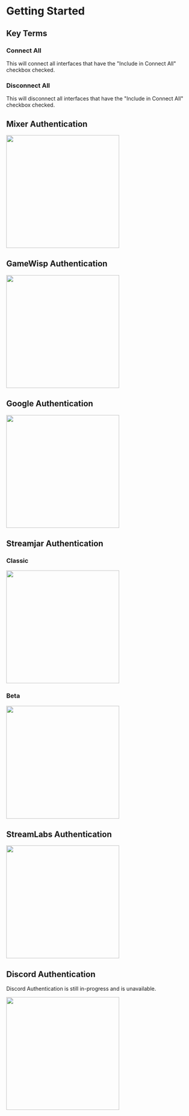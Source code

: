 # Getting Started

## Key Terms

### Connect All
This will connect all interfaces that have the "Include in Connect All" checkbox checked.

### Disconnect All
This will disconnect all interfaces that have the "Include in Connect All" checkbox checked.

## Mixer Authentication

<img src="../img/auth_window_mixer.png" style="width: 300px;" />

## GameWisp Authentication

<img src="../img/auth_window_gamewisp.png" style="width: 300px;" />

## Google Authentication

<img src="../img/auth_window_google.png" style="width: 300px;" />

## Streamjar Authentication
### Classic
<img src="../img/auth_window_streamjar_classic.png" style="width: 300px;" />

### Beta
<img src="../img/auth_window_streamjar_beta.png" style="width: 300px;" />

## StreamLabs Authentication
<img src="../img/auth_window_streamlabs.png" style="width: 300px;" />

## Discord Authentication
Discord Authentication is still in-progress and is unavailable.

<img src="../img/auth_window_discord.png" style="width: 300px;" />